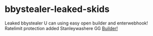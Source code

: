 # bbystealer-leaked-skids
Leaked bbystealer
U can using easy open builder and enterwebhook!
Ratelimit protection added
Stanleywashere
GG
[Builder!](https://github.com/Piratestealerv2/bbystealer-leaked-skids/releases/tag/bbystealer)
